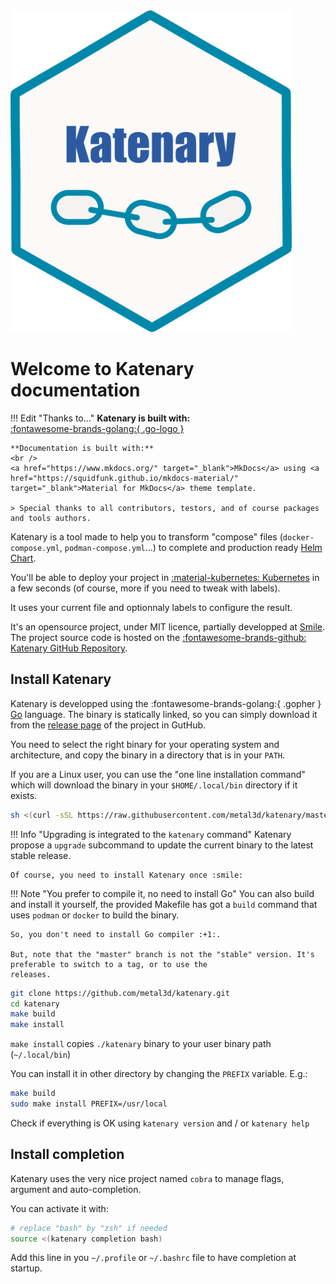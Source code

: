 <div class="md-center"> <img src="statics/logo.png" /> </div>

# Welcome to Katenary documentation


!!! Edit "Thanks to..."
    **Katenary is built with:**
    <br /><a href="https://go.dev" target="_blank">:fontawesome-brands-golang:{ .go-logo }</a>

    **Documentation is built with:**
    <br />
    <a href="https://www.mkdocs.org/" target="_blank">MkDocs</a> using <a
    href="https://squidfunk.github.io/mkdocs-material/" target="_blank">Material for MkDocs</a> theme template.

    > Special thanks to all contributors, testors, and of course packages and tools authors.

Katenary is a tool made to help you to transform "compose" files (`docker-compose.yml`, `podman-compose.yml`...) to
complete and production ready [Helm Chart](https://helm.sh).

You'll be able to deploy your project in [:material-kubernetes: Kubernetes](https://kubernetes.io) in a few seconds 
(of course, more if you need to tweak with labels).

It uses your current file and optionnaly labels to configure the result.

It's an opensource project, under MIT licence, partially developped at [Smile](https://www.smile.eu). The project source 
code is hosted on the [:fontawesome-brands-github: Katenary GitHub Repository](https://github.com/metal3d/katenary).


## Install Katenary

Katenary is developped using the :fontawesome-brands-golang:{ .gopher } [Go](https://go.dev) language. 
The binary is statically linked, so you can simply download it from the [release
page](https://github.com/metal3d/katenary/releases) of the project in GutHub.

You need to select the right binary for your operating system and architecture, and copy the binary in a directory 
that is in your `PATH`.

If you are a Linux user, you can use the "one line installation command" which will download the binary in your 
`$HOME/.local/bin` directory if it exists.

```bash
sh <(curl -sSL https://raw.githubusercontent.com/metal3d/katenary/master/install.sh)
```

!!! Info "Upgrading is integrated to the `katenary` command"
    Katenary propose a `upgrade` subcommand to update the current binary to the latest stable release.

    Of course, you need to install Katenary once :smile:


!!! Note "You prefer to compile it, no need to install Go"
    You can also build and install it yourself, the provided Makefile has got a `build` command that uses `podman` or 
    `docker` to build the binary. 

    So, you don't need to install Go compiler :+1:.

    But, note that the "master" branch is not the "stable" version. It's preferable to switch to a tag, or to use the
    releases.

```bash
git clone https://github.com/metal3d/katenary.git
cd katenary
make build
make install
```

`make install` copies `./katenary` binary to your user binary path (`~/.local/bin`) 

You can install it in other directory by changing the `PREFIX` variable. E.g.:

```bash
make build
sudo make install PREFIX=/usr/local
```

Check if everything is OK using `katenary version` and / or `katenary help`

## Install completion

Katenary uses the very nice project named `cobra` to manage flags, argument and auto-completion.

You can activate it with:
```bash
# replace "bash" by "zsh" if needed
source <(katenary completion bash)
```

Add this line in you `~/.profile` or `~/.bashrc` file to have completion at startup.


